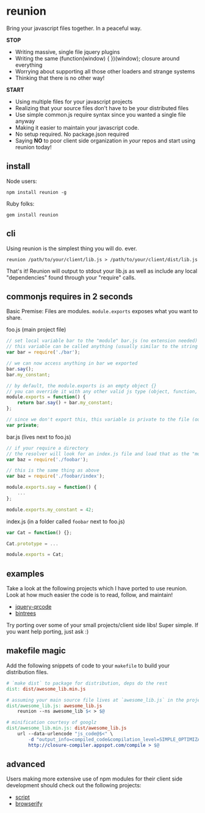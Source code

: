 # reunion #

Bring your javascript files together. In a peaceful way.

**STOP**

* Writing massive, single file jquery plugins
* Writing the same (function(window) { })(window); closure around everything
* Worrying about supporting all those other loaders and strange systems
* Thinking that there is no other way!

**START**

* Using multiple files for your javascript projects
* Realizing that your source files don't have to be your distributed files
* Use simple common.js require syntax since you wanted a single file anyway
* Making it easier to maintain your javascript code.
* No setup required. No package.json required
* Saying **NO** to poor client side organization in *your* repos and start using reunion today!

## install ##

Node users:
```shell
npm install reunion -g
```
Ruby folks:
```shell
gem install reunion
```

## cli ##

Using reunion is the simplest thing you will do. ever.

```shell
reunion /path/to/your/client/lib.js > /path/to/your/client/dist/lib.js
```

That's it! Reunion will output to stdout your lib.js as well as include any local "dependencies" found through your "require" calls.

## commonjs requires in 2 seconds ##

Basic Premise: Files are modules. `module.exports` exposes what you want to share.

foo.js (main project file)
```javascript
// set local variable bar to the "module" bar.js (no extension needed)
// this variable can be called anything (usually similar to the string modulename for sanity)
var bar = require('./bar');

// we can now access anything in bar we exported
bar.say();
bar.my_constant;

// by default, the module.exports is an empty object {}
// you can override it with any other valid js type (object, function, string, etc...)
module.exports = function() {
    return bar.say() + bar.my_constant;
};

// since we don't export this, this variable is private to the file (our "module")
var private;
```

bar.js (lives next to foo.js)
```javascript
// if your require a directory
// the resolver will look for an index.js file and load that as the "module"
var baz = require('./foobar');

// this is the same thing as above
var baz = require('./foobar/index');

module.exports.say = function() {
    ...
};

module.exports.my_constant = 42;
```

index.js (in a folder called `foobar` next to foo.js)
```javascript
var Cat = function() {};

Cat.prototype = ...

module.exports = Cat;
```

## examples ##

Take a look at the following projects which I have ported to use reunion. Look at how much easier the code is to read, follow, and maintain!

* [jquery-qrcode](https://github.com/shtylman/jquery-qrcode)
* [bintrees](https://github.com/shtylman/js_bintrees)

Try porting over some of your small projects/client side libs! Super simple. If you want help porting, just ask :)

## makefile magic ##

Add the following snippets of code to your `makefile` to build your distribution files.

```makefile
# `make dist` to package for distribution, deps do the rest
dist: dist/awesome_lib.min.js

# assuming your main source file lives at `awesome_lib.js` in the project root
dist/awesome_lib.js: awesome_lib.js
    reunion --ns awesome_lib $< > $@

# minification courtesy of googlz
dist/awesome_lib.min.js: dist/awesome_lib.js
    url --data-urlencode "js_code@$<" \
        -d "output_info=compiled_code&compilation_level=SIMPLE_OPTIMIZATIONS" \
        http://closure-compiler.appspot.com/compile > $@
```

## advanced ##

Users making more extensive use of npm modules for their client side development should check out the following projects:

* [script](https://github.com/shtylman/node-script)
* [browserify](https://github.com/substack/browserify)

